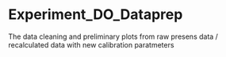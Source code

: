 # Experiment_DO_Dataprep
The data cleaning and preliminary plots from raw presens data / recalculated data with new calibration paratmeters
